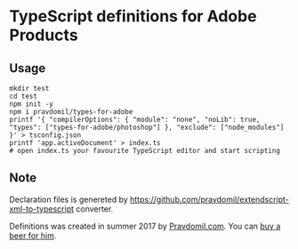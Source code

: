 # TypeScript definitions for Adobe Products
## Usage
```
mkdir test
cd test
npm init -y
npm i pravdomil/types-for-adobe
printf '{ "compilerOptions": { "module": "none", "noLib": true, "types": ["types-for-adobe/photoshop"] }, "exclude": ["node_modules"] }' > tsconfig.json
printf 'app.activeDocument' > index.ts
# open index.ts your favourite TypeScript editor and start scripting
```

## Note
Declaration files is genereted by https://github.com/pravdomil/extendscript-xml-to-typescript converter.

Definitions was created in summer 2017 by [Pravdomil.com](https://pravdomil.com).
You can [buy a beer for him](https://www.paypal.com/cgi-bin/webscr?cmd=_s-xclick&hosted_button_id=BCL2X3AFQBAP2&item_name=express-php-fpm%20Beer).
